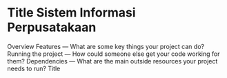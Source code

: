 <h1>Title
Sistem Informasi Perpusatakaan</h1

<h1>Overview</h1>
Features — What are some key things your project can do?
Running the project — How could someone else get your code working for them?
Dependencies — What are the main outside resources your project needs to run?
Title
